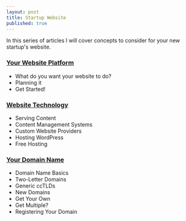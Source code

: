 ```yaml
---
layout: post
title: Startup Website
published: true
---
```




In this series of articles I will cover concepts to consider for your new startup's website.

### [Your Website Platform](/your-website-platform/)
- What do you want your website to do?
- Planning it
- Get Started!

### [Website Technology](/website-technology/)
- Serving Content
- Content Management Systems
- Custom Website Providers
- Hosting WordPress
- Free Hosting

### [Your Domain Name](/startup-domain-name/)
- Domain Name Basics
- Two-Letter Domains
- Generic ccTLDs
- New Domains
- Get Your Own
- Get Multiple?
- Registering Your Domain



